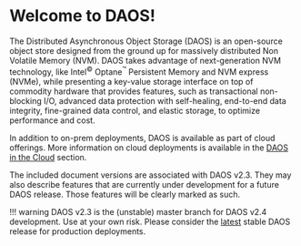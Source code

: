 # Welcome to DAOS!

The Distributed Asynchronous Object Storage (DAOS) is an open-source
object store designed from the ground up for massively distributed Non
Volatile Memory (NVM). DAOS takes advantage of next-generation NVM
technology, like Intel<sup>&copy;</sup> Optane<sup>&trade;</sup>
Persistent Memory and NVM express (NVMe),
while presenting a key-value storage interface on top of commodity
hardware that provides features, such as transactional non-blocking
I/O, advanced data protection with self-healing, end-to-end data
integrity, fine-grained data control, and elastic storage, to optimize
performance and cost.

In addition to on-prem deployments, DAOS is available as part of
cloud offerings. More information on cloud deployments is available
in the [DAOS in the Cloud](./cloud/) section.

The included document versions are associated with DAOS v2.3.
They may also describe features that are currently under development
for a future DAOS release. Those features will be clearly marked as such.

!!! warning
    DAOS v2.3 is the (unstable) master branch for DAOS v2.4 development.
    Use at your own risk. Please consider the [latest](../latest/)
    stable DAOS release for production deployments.
